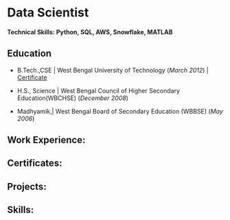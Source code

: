 # Data Scientist

#### Technical Skills: Python, SQL, AWS, Snowflake, MATLAB

## Education
- B.Tech.,CSE | West Bengal University of Technology (_March 2012_) | [Certificate](https://drive.google.com/file/d/10LwGIIEVIs3yF1LqQqT0Q8B0_Sm0eWlm/view?usp=drive_link)
             		
- H.S., Science	| West Bengal Council of Higher Secondary Education(WBCHSE) (_December 2008_) 	 			        		
- Madhyamik,| West Bengal Board of Secondary Education (WBBSE) (_May 2006_) 


## Work Experience:

## Certificates:

## Projects:

## Skills:

